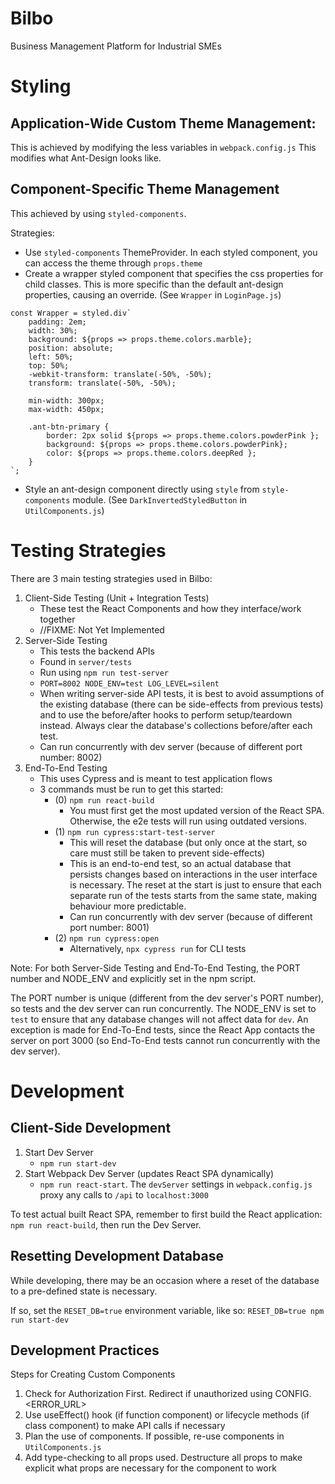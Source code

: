 # Bilbo
Business Management Platform for Industrial SMEs

# Styling 
## Application-Wide Custom Theme Management:
This is achieved by modifying the less variables in `webpack.config.js`
This modifies what Ant-Design looks like.

## Component-Specific Theme Management
This achieved by using `styled-components`.

Strategies:
- Use `styled-components` ThemeProvider. In each styled component, 
you can access the theme through `props.theme`
- Create a wrapper styled component that specifies the css properties
for child classes. This is more specific than the default ant-design
properties, causing an override. (See `Wrapper` in `LoginPage.js`)

```
const Wrapper = styled.div`
    padding: 2em;
    width: 30%;
    background: ${props => props.theme.colors.marble};
    position: absolute;
    left: 50%;
    top: 50%;
    -webkit-transform: translate(-50%, -50%);
    transform: translate(-50%, -50%);

    min-width: 300px;
    max-width: 450px;

    .ant-btn-primary {
        border: 2px solid ${props => props.theme.colors.powderPink };
        background: ${props => props.theme.colors.powderPink};
        color: ${props => props.theme.colors.deepRed };
    }
`;
```

- Style an ant-design component directly using `style` from
`style-components` module. (See `DarkInvertedStyledButton` in
`UtilComponents.js`)


# Testing Strategies
There are 3 main testing strategies used in Bilbo: 
1. Client-Side Testing (Unit + Integration Tests)
    - These test the React Components and how they interface/work together
    - //FIXME: Not Yet Implemented
2. Server-Side Testing
    - This tests the backend APIs
    - Found in `server/tests`
    - Run using `npm run test-server`
    - `PORT=8002 NODE_ENV=test LOG_LEVEL=silent`
    - When writing server-side API tests, it is best to avoid assumptions
    of the existing database (there can be side-effects from previous tests)
    and to use the before/after hooks to perform setup/teardown instead. Always
    clear the database's collections before/after each test.
    - Can run concurrently with dev server (because of different port
    number: 8002)
3. End-To-End Testing
    - This uses Cypress and is meant to test application flows
    - 3 commands must be run to get this started:
        - (0) `npm run react-build`
            - You must first get the most updated version of the React
            SPA. Otherwise, the e2e tests will run using outdated versions.
        - (1) `npm run cypress:start-test-server`
            - This will reset the database (but only once at the start, 
            so care must still be taken to prevent side-effects)
            - This is an end-to-end test, so an actual database that persists
            changes based on interactions in the user interface is necessary.
            The reset at the start is just to ensure that each separate
            run of the tests starts from the same state, making behaviour
            more predictable.
            - Can run concurrently with dev server (because of different
            port number: 8001)
        - (2) `npm run cypress:open`
            - Alternatively, `npx cypress run` for CLI tests

Note:
For both Server-Side Testing and End-To-End Testing, the PORT number and
NODE_ENV and explicitly set in the npm script. 

The PORT number is unique (different from the dev server's PORT number), 
so tests and the dev server can run concurrently. The NODE_ENV is set to
`test` to ensure that any database changes will not affect data for `dev`.
An exception is made for End-To-End tests, since the React App contacts
the server on port 3000 (so End-To-End tests cannot run concurrently
with the dev server).

# Development
## Client-Side Development
1. Start Dev Server
    - `npm run start-dev`
2. Start Webpack Dev Server (updates React SPA dynamically)
    - `npm run react-start`. The `devServer` settings in
    `webpack.config.js` proxy any calls to `/api` to `localhost:3000`

To test actual built React SPA, remember to first build the React
application: `npm run react-build`, then run the Dev Server.

## Resetting Development Database
While developing, there may be an occasion where a reset of the database
to a pre-defined state is necessary.

If so, set the `RESET_DB=true` environment variable, like so:
`RESET_DB=true npm run start-dev`

## Development Practices
Steps for Creating Custom Components
1. Check for Authorization First. Redirect if unauthorized 
using CONFIG.<ERROR_URL>
2. Use useEffect() hook (if function component) or lifecycle 
methods (if class component) to make API calls if necessary
3. Plan the use of components. If possible, re-use components
in `UtilComponents.js`
4. Add type-checking to all props used. Destructure all props
to make explicit what props are necessary for the component 
to work